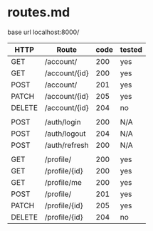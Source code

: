 # routes.md

base url localhost:8000/

| HTTP   | Route         | code | tested |
| ------ | ------------- | ---- | ------ |
| GET    | /account/     | 200  | yes    |
| GET    | /account/{id} | 200  | yes    |
| POST   | /account/     | 201  | yes    |
| PATCH  | /account/{id} | 205  | yes    |
| DELETE | /account/{id} | 204  | no     |
|        |               |      |        |
| POST   | /auth/login   | 200  | N/A    |
| POST   | /auth/logout  | 204  | N/A    |
| POST   | /auth/refresh | 200  | N/A    |
|        |               |      |        |
| GET    | /profile/     | 200  | yes    |
| GET    | /profile/{id} | 200  | yes    |
| GET    | /profile/me   | 200  | yes    |
| POST   | /profile/     | 201  | yes    |
| PATCH  | /profile/{id} | 205  | yes    |
| DELETE | /profile/{id} | 204  | no     |
